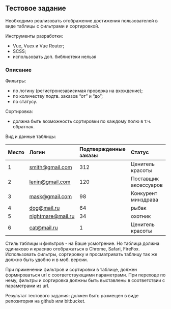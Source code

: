 ## Тестовое задание

Необходимо реализовать отображение достижения пользователей в виде таблицы с фильтрами и сортировкой.


Инструменты разработки:
* Vue, Vuex и Vue Router;
* SCSS;
* использовать доп. библиотеки нельзя

### Описание

Фильтры:
* по логину (регистронезависимая проверка на вхождение);
* по количеству подтв. заказов “от” и “до”;
* по статусу.

Сортировка:
* должна быть возможность сортировки по каждому полю в т.ч. обратная.

Вид и данные таблицы:

| Место        | Логин             | Подтвержденные заказы  | Статус                |
| :----------- |:------------------| :----------------------| :---------------------|
| 1            | smith@gmail.com   |   312                  | Ценитель красоты      |
| 2            | lenin@gmail.com   |   120                  | Поставщик аксессуаров |
| 3            | mask@gmail.com    |   98                   | Конкурент минздрава   |
| 4            | dog@mail.ru       |   64                   | рыбак                 |
| 5            | nightmare@mail.ru |   34                   | охотник               |
| 6            | cat@mail.ru       |   1                    | Ценитель красоты      |

Стиль таблицы и фильтров - на Ваше усмотрение. Но таблица должна одинаково и красиво отображаться в Chrome, Safari, FireFox. Использовать фильтры, сортировку и просматривать таблицу так же должно быть удобно и в моб. версии.

При применении фильтров и сортировки в таблице, должен формироваться url с соответствующими параметрами. При переходе по нему, фильтры и сортировка должны быть выставлены в соответствии с параметрами из url.

Результат тестового задания: должен быть размещен в виде репозитория на github или bitbucket.
